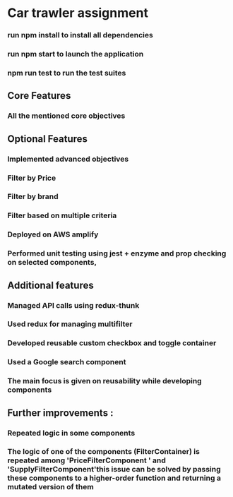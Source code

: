 # Car trawler assignment
### run npm install to install all dependencies
### run npm start to launch the application 
### npm run test to run the test suites


## Core Features

### All the mentioned core objectives

## Optional Features

### Implemented advanced objectives
### Filter by Price
### Filter by brand
### Filter based on multiple criteria
### Deployed on AWS amplify
### Performed unit testing  using jest + enzyme and prop checking on selected components, 

## Additional features

### Managed API calls using redux-thunk
### Used redux for managing multifilter 
### Developed reusable custom checkbox and toggle container
### Used a Google search component
### The main focus is given on reusability while developing components

 ## Further improvements :
 ### Repeated logic in some components
 ### The logic of one of the components (FilterContainer) is repeated among 'PriceFilterComponent ' and 'SupplyFilterComponent'this issue can be solved by passing these components to a higher-order function and returning a mutated version of them









         





